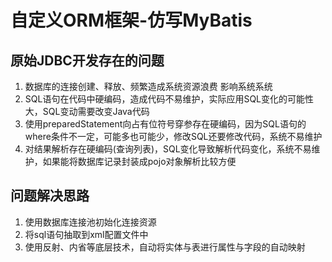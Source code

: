 # 自定义ORM框架-仿写MyBatis

## 原始JDBC开发存在的问题

1. 数据库的连接创建、释放、频繁造成系统资源浪费 影响系统系统
2. SQL语句在代码中硬编码，造成代码不易维护，实际应用SQL变化的可能性大，SQL变动需要改变Java代码
3. 使用preparedStatement向占有位符号穿参存在硬编码，因为SQL语句的where条件不一定，可能多也可能少，修改SQL还要修改代码，系统不易维护
4. 对结果解析存在硬编码(查询列表)，SQL变化导致解析代码变化，系统不易维护，如果能将数据库记录封装成pojo对象解析比较方便

## 问题解决思路

1. 使用数据库连接池初始化连接资源
2. 将sql语句抽取到xml配置文件中
3. 使用反射、内省等底层技术，自动将实体与表进行属性与字段的自动映射